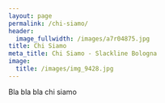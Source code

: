 ```yaml
---
layout: page
permalink: /chi-siamo/
header:
  image_fullwidth: /images/a7r04875.jpg
title: Chi Siamo
meta_title: Chi Siamo - Slackline Bologna
image:
  title: /images/img_9428.jpg
---
```


Bla bla bla chi siamo
